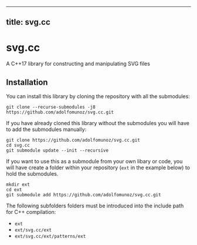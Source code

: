 ---------------------------------------------------
title: svg.cc
---------------------------------------------------

# svg.cc
A C++17 library for constructing and manipulating SVG files

## Installation

You can install this library by cloning the repository with all the submodules:

```
git clone --recurse-submodules -j8 https://github.com/adolfomunoz/svg.cc.git
```

If you have already cloned this library without the submodules you will have to add the submodules manually:

```
git clone https://github.com/adolfomunoz/svg.cc.git
cd svg.cc
git submodule update --init --recursive
```

If you want to use this as a submodule from your own libary or code, you will have create a folder within your repository (`ext` in the example below) to hold the submodules. 

```
mkdir ext
cd ext
git submodule add https://github.com/adolfomunoz/svg.cc.git
```

The following subfolders folders must be introduced into the include path for C++ compilation:
- `ext`
- `ext/svg.cc/ext`
- `ext/svg.cc/ext/patterns/ext`





